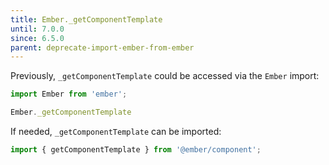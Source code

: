 ```yaml
---
title: Ember._getComponentTemplate
until: 7.0.0
since: 6.5.0
parent: deprecate-import-ember-from-ember
---
```



Previously, `_getComponentTemplate` could be accessed via the `Ember` import:
```js
import Ember from 'ember';

Ember._getComponentTemplate
```

If needed, `_getComponentTemplate` can be imported:
```js
import { getComponentTemplate } from '@ember/component';
```
